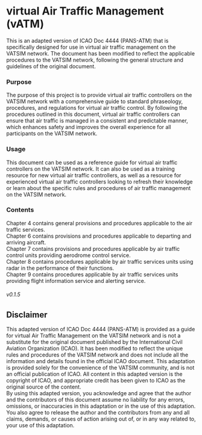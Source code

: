 # virtual Air Traffic Management (vATM)

This is an adapted version of ICAO Doc 4444 (PANS-ATM) that is specifically designed for use in virtual air traffic management on the VATSIM network. The document has been modified to reflect the applicable procedures to the VATSIM network, following the general structure and guidelines of the original document.

### Purpose

The purpose of this project is to provide virtual air traffic controllers on the VATSIM network with a comprehensive guide to standard phraseology, procedures, and regulations for virtual air traffic control. By following the procedures outlined in this document, virtual air traffic controllers can ensure that air traffic is managed in a consistent and predictable manner, which enhances safety and improves the overall experience for all participants on the VATSIM network.

### Usage

This document can be used as a reference guide for virtual air traffic controllers on the VATSIM network. It can also be used as a training resource for new virtual air traffic controllers, as well as a resource for experienced virtual air traffic controllers looking to refresh their knowledge or learn about the specific rules and procedures of air traffic management on the VATSIM network.

### Contents

Chapter 4 contains general provisions and procedures applicable to the air traffic services.  
Chapter 6 contains provisions and procedures applicable to departing and arriving aircraft.  
Chapter 7 contains provisions and procedures applicable by air traffic control units providing aerodrome control service.  
Chapter 8 contains procedures applicable by air traffic services units using radar in the performance of their functions.  
Chapter 9 contains procedures applicable by air traffic services units providing flight information service and alerting service.  

###### v0.1.5

## Disclaimer

This adapted version of ICAO Doc 4444 (PANS-ATM) is provided as a guide for virtual Air Traffic Management on the VATSIM network and is not a substitute for the original document published by the International Civil Aviation Organization (ICAO). It has been modified to reflect the unique rules and procedures of the VATSIM network and does not include all the information and details found in the official ICAO document. This adaptation is provided solely for the convenience of the VATSIM community, and is not an official publication of ICAO. All content in this adapted version is the copyright of ICAO, and appropriate credit has been given to ICAO as the original source of the content.  
By using this adapted version, you acknowledge and agree that the author and the contributors of this document assume no liability for any errors, omissions, or inaccuracies in this adaptation or in the use of this adaptation. You also agree to release the author and the contributors from any and all claims, demands, or causes of action arising out of, or in any way related to, your use of this adaptation.
